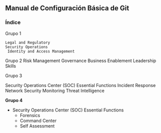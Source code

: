 ## Manual de Configuración Básica de Git

### Índice
Grupo 1

    Legal and Regulatory
    Security Operations
     Identity and Access Management


Grupo 2
    Risk Management
    Governance
    Business  Enablement
    Leadership Skills


 
Grupo 3

  Security Operations Center (SOC) Essential Functions
    Incident  Response
    Network Security Monitoring
    Threat  Intelligence

**Grupo 4**

- Security Operations Center (SOC) Essential Functions
  * Forensics
  * Command Center
  * Self Assessment
